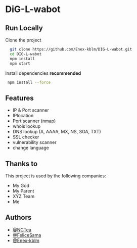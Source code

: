 # DiG-L-wabot

## Run Locally

Clone the project

```bash
  git clone https://github.com/Enex-kblm/DIG-L-wabot.git
  cd DIG-L-wabot
  npm install
  npm start
```

Install dependencies **recommended**
```bash
 npm install --force
```

## Features

- IP & Port scanner
- IPlocation
- Port scanner (nmap)
- whois lookup
- DNS lookup (A, AAAA, MX, NS, SOA, TXT)
- SSL checker
- vulnerability scanner
- change language

## Thanks to

This project is used by the following companies:

- My God
- My Parent
- XYZ Team
- Me


## Authors

- [@NCTea](https://github.com/NCTea)
- [@FeliceSama](https://github.com/FeliceSama)
- [@Enex-kblm](https://github.com/Enex-kblm)
